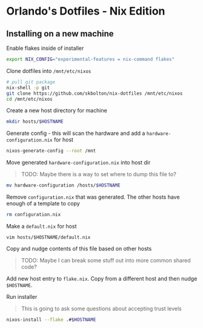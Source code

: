 # Orlando's Dotfiles - Nix Edition

## Installing on a new machine

Enable flakes inside of installer

```bash
export NIX_CONFIG="experimental-features = nix-command flakes"
```

Clone dotfiles into `/mnt/etc/nixos`

```bash
# pull git package
nix-shell -p git
git clone https://github.com/skbolton/nix-dotfiles /mnt/etc/nixos
cd /mnt/etc/nixos
```

Create a new host directory for machine

```bash
mkdir hosts/$HOSTNAME
```

Generate config - this will scan the hardware and add a `hardware-configuration.nix` for host

```bash
nixos-generate-config --root /mnt
```

Move generated `hardware-configuration.nix` into host dir

> TODO: Maybe there is a way to set where to dump this file to?

```bash
mv hardware-configuration /hosts/$HOSTNAME
```

Remove `configuration.nix` that was generated. The other hosts have enough of a template to copy

```bash
rm configuration.nix
```

Make a `default.nix` for host

```
vim hosts/$HOSTNAME/default.nix
```

Copy and nudge contents of this file based on other hosts

> TODO: Maybe I can break some stuff out into more common shared code?

Add new host entry to `flake.nix`. Copy from a different host and then nudge `$HOSTNAME`.

Run installer

> This is going to ask some questions about accepting trust levels

```bash
nixos-install --flake .#$HOSTNAME
```


